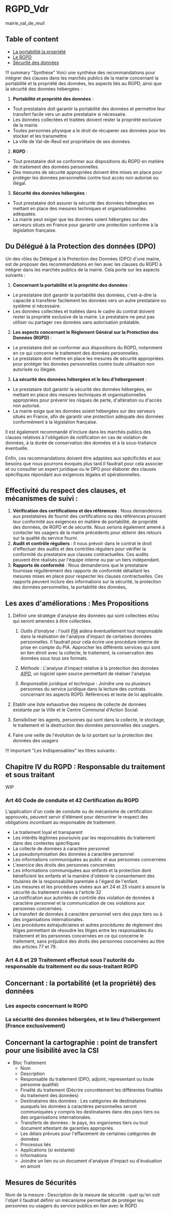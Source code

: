 # RGPD_Vdr

mairie_val_de_reuil

## Table of content
- [La portabilité,la propriété](#concernant--la-portabilité-et-la-propriété-des-données)
- [Le RGPD](#les-aspects-concernant-le-rgpd)
- [Sécurité des données](#la-sécurité-des-données-hébergées-et-le-lieu-dhébergement-france-de-préférence-union-européenne-au-maximum)

!!! summary "Synthèse"
      Voici une synthèse des recommandations pour intégrer des clauses dans les marchés publics de la mairie concernant la portabilité et la propriété des données, les aspects liés au RGPD, ainsi que la sécurité des données hébergées :

 1. **Portabilité et propriété des données** :
 - Tout prestataire doit garantir la portabilité des données et permettre leur transfert facile vers un autre prestataire si nécessaire.
 - Les données collectées et traitées doivent rester la propriété exclusive de la mairie.
 - Toutes personnes physique a le droit de récuperer ses données pour les stocker et les transmettre
 - La ville de Val-de-Reuil est propriétaire de ses données.

 2. **RGPD** :
 - Tout prestataire doit se conformer aux dispositions du RGPD en matière de traitement des données personnelles.
 - Des mesures de sécurité appropriées doivent être mises en place pour protéger les données personnelles contre tout accès non autorisé ou illégal.

 3. **Sécurité des données hébergées** :
 - Tout prestataire doit assurer la sécurité des données hébergées en mettant en place des mesures techniques et organisationnelles adéquates.
 - La mairie peut exiger que les données soient hébergées sur des serveurs situés en France pour garantir une protection conforme à la législation française.

## Du Délégué à la Protection des données (DPO)
Un des rôles du Délégué à la Protection des Données (DPO) d'une mairie, est de proposer des recommandations en lien avec les clauses du RGPD à intégrer dans les marchés publics de la mairie. Cela porte sur les aspects suivants :

1. **Concernant la portabilité et la propriété des données** :

- Le prestataire doit garantir la portabilité des données, c'est-à-dire la capacité à transférer facilement les données vers un autre prestataire ou système si nécessaire.
- Les données collectées et traitées dans le cadre du contrat doivent rester la propriété exclusive de la mairie. Le prestataire ne peut pas utiliser ou partager ces données sans autorisation préalable.

2. **Les aspects concernant le Règlement Général sur la Protection des Données (RGPD)** :

- Le prestataire doit se conformer aux dispositions du RGPD, notamment en ce qui concerne le traitement des données personnelles.
- Le prestataire doit mettre en place les mesures de sécurité appropriées pour protéger les données personnelles contre toute utilisation non autorisée ou illégale.

3. **La sécurité des données hébergées et le lieu d'hébergement** :

- Le prestataire doit garantir la sécurité des données hébergées, en mettant en place des mesures techniques et organisationnelles appropriées pour prévenir les risques de perte, d'altération ou d'accès non autorisé.
- La mairie exige que les données soient hébergées sur des serveurs situés en France, afin de garantir une protection adéquate des données conformément à la législation française.

Il est également recommandé d'inclure dans les marchés publics des clauses relatives à l'obligation de notification en cas de violation de données, à la durée de conservation des données et à la sous-traitance éventuelle.

Enfin, ces recommandations doivent être adaptées aux spécificités et aux besoins que nous pourrons évoqués plus tard.Il faudrait pour cela associer et ou consulter un expert juridique ou le DPO pour élaborer des clauses spécifiques répondant aux exigences légales et opérationnelles.

## Effectivité du respect des clauses, et mécanismes de suivi :

1. **Vérification des certifications et des références** : Nous demanderons aux prestataires de fournir des certifications ou des références prouvant leur conformité aux exigences en matière de portabilité, de propriété des données, de RGPD et de sécurité. Nous serions également amené à contacter les usagers de la  mairie précédents pour obtenir des retours sur la qualité du service fourni.
2. **Audit et contrôle réguliers** : Il nous prévoir dans le contrat le droit d'effectuer des audits et des contrôles réguliers pour vérifier la conformité du prestataire aux clauses contractuelles. Ces audits peuvent être réalisés par l'équipe interne ou par un tiers indépendant.
3. **Rapports de conformité** : Nous demanderons que le prestataire fournisse régulièrement des rapports de conformité détaillant les mesures mises en place pour respecter les clauses contractuelles. Ces rapports peuvent inclure des informations sur la sécurité, la protection des données personnelles, la portabilité des données,

## Les axes d'améliorations : Mes Propositions

1. Définir une stratégie d'analyse des données qui sont collectées et/ou qui seront amenées à être collectées.
   1. *Outils d'analyse* : l'outil [_PIA_](https://www.cnil.fr/fr/outil-pia-telechargez-et-installez-le-logiciel-de-la-cnil)  aidera éventuellement tout responsable dans la réalisation de l'analyse d'impact de certaines données personnelles. Il faudrait pour cela écrire une procédure interne de prise en compte du PIA. Approcher les différents services qui sont en lien étroit avec la collecte, le traitement, la conservation des données sous tous ses formats.

   2. *Méthode* : L'analyse d'impact relative à la protection des données  [_AIPD_](https://www.cnil.fr/fr/RGPD-analyse-impact-protection-des-donnees-aipd), un logiciel open source permettant de réaliser l'analyse.

   3. *Responsable juridique et technique* : Joindre une ou plusieurs personnes du service juridique dans la lecture des contrats concernant les aspects RGPD. Références et texte de loi applicable.

2. Etablir une liste exhaustive des moyens de collecte de données existante par la Ville et le Centre Communal d'Action Social.
3. Sensibiliser les agents, personnes qui sont dans la collecte, le stockage, le traitement et la destruction des données personnelles des usagers.
4. Faire une veille de l'évolution de la loi portant sur la protection des données des usagers

!!! Important "Les Indispensables"
     les titres suivants :

## Chapitre IV du RGPD  : Responsable du traitement et sous traitant

WIP

### Art 40 Code de conduite et 42 Certification du RGPD

 L'application d'un code de conduite ou de mécanisme de certification approuvés, peuvent servir d'élément pour démontrer le respect des obligations incombant au responsable de traitement.

 - Le traitement loyal et transparent
 - Les intérêts légitimes poursuivis par les responsables du traitement dans des contextes spécifiques
 - La collecte de données à caractère personnel
 - La pseudonymisation des données à caractère personnel
 - Les informations communiquées au public et aux personnes concernées
 - L'exercice des droits des personnes concernées
 - Les informations communiquées aux enfants et la protection dont bénéficient les enfants et la manière d'obtenir le consentement des titulaires de la responsabilité parentale à l'égard de l'enfant.
 - Les mesures et les procédures visées aux art 24 et 25 visant à assure la sécurité du traitement visées à l'article 32
 - La notification aux autorités de contrôle des violation de données à caractère personnel et la communication de ces violations aux personnes concernées.
 - Le transfert de données à caractère personnel vers des pays tiers ou à des organisations internationales.
 - Les procédures extrajudiciaires et autres procédures de règlement des litiges permettant de résoudre les litiges entre les responsables du traitement et les personnes concernées en ce qui concerne le traitement, sans préjudice des droits des personnes concernées au titre des articles 77 et 79.

### Art 4.8 et 29 Traitement effectué sous l'autorité du responsable du traitement ou du sous-traitant RGPD

## Concernant : la portabilité (et la propriété) des données

### Les aspects concernant le RGPD

### La sécurité des données hébergées, et le lieu d’hébergement (France exclusivement)

## Concernant la cartographie : point de transfert pour une lisibilité avec la CSI

* Bloc Traitement
	* Nom 
	* Description
	* Responsable du traitement (DPO, adjoint, representant ou toute personne qualifié)
	* Finalité du traitement (Décrire concrètement les différentes finalités du traitement des données)
	* Destinataires des données : Les catégories de destinataires auxquels les données à caractères personnelles seront communiquées y compris les destinataires dans des pays tiers ou des organisations internationales.
	* Transferts de données : le pays, les organismes tiers ou tout document attestant  de garanties appropriés.
	* Les délais prévues pour l'effacement de certaines catégories de données
	* Processus liés 
	* Applications (si existante)
	* Informations
	* Joindre un lien ou un document d'analyse d'impact ou d'évaluation en amont

## Mesures de Sécurités
Nom de la mesure : 
Description de la mesure de sécurité : quel qu'en soit l'objet il faudrait définir un mécanisme permettant de protéger les personnes ou usagers du service publics en lien avec le RGPD
